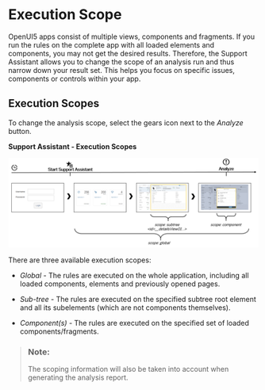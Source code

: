 <!-- loioe15067d976f24b11907f4c262bd749a0 -->

# Execution Scope

OpenUI5 apps consist of multiple views, components and fragments. If you run the rules on the complete app with all loaded elements and components, you may not get the desired results. Therefore, the Support Assistant allows you to change the scope of an analysis run and thus narrow down your result set. This helps you focus on specific issues, components or controls within your app.



## Execution Scopes

To change the analysis scope, select the gears icon next to the *Analyze* button.

  
  
**Support Assistant - Execution Scopes**

![](images/Support_Assistant_-_Scopes_272b4b5.png "Support Assistant - Execution Scopes")

There are three available execution scopes:

-   *Global* - The rules are executed on the whole application, including all loaded components, elements and previously opened pages.

-   *Sub-tree* - The rules are executed on the specified subtree root element and all its subelements \(which are not components themselves\).

-   *Component\(s\)* - The rules are executed on the specified set of loaded components/fragments.


> ### Note:  
> The scoping information will also be taken into account when generating the analysis report.

